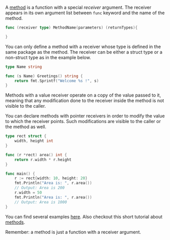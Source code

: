A [method][methods] is a function with a special _receiver_ argument. The receiver appears in its own argument list between `func` keyword and the name of the method.

```go
func (receiver type) MethodName(parameters) (returnTypes){

}
```

You can only define a method with a receiver whose type is defined in the same package as the method. The receiver can be either a struct type or a non-struct type as in the example below.

```go
type Name string

func (s Name) Greetings() string {
	return fmt.Sprintf("Welcome %s !", s)
}
```

Methods with a value receiver operate on a copy of the value passed to it, meaning that any modification done to the receiver inside the method is not visible to the caller.

You can declare methods with pointer receivers in order to modify the value to which the receiver points. Such modifications are visible to the caller or the method as well.

```go
type rect struct {
	width, height int
}

func (r *rect) area() int {
	return r.width * r.height
}

func main() {
	r := rect{width: 10, height: 20}
	fmt.Println("Area is: ", r.area())
	// Output: Area is 200
	r.width = 50
	fmt.Println("Area is: ", r.area())
	// Output: Area is 1000
}
```

You can find several examples [here][pointers_receivers]. Also checkout this short tutorial about [methods][methods_tutorial].

Remember: a method is just a function with a receiver argument.

[methods]: https://tour.golang.org/methods/1
[pointers_receivers]: https://tour.golang.org/methods/4
[methods_tutorial]: https://www.callicoder.com/golang-methods-tutorial/
